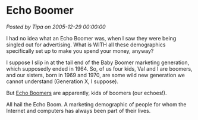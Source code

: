 # Echo Boomer

*Posted by Tipa on 2005-12-29 00:00:00*

I had no idea what an Echo Boomer was, when I saw they were being singled out for advertising. What is WITH all these demographics specifically set up to make you spend your money, anyway?

I suppose I slip in at the tail end of the Baby Boomer marketing generation, which supposedly ended in 1964. So, of us four kids, Val and I are boomers, and our sisters, born in 1969 and 1970, are some wild new generation we cannot understand (Generation X, I suppose).

But [Echo Boomers](http://www.worldwidewords.org/turnsofphrase/tp-ech1.htm) are apparently, kids of boomers (our echoes!).

All hail the Echo Boom. A marketing demographic of people for whom the Internet and computers has always been part of their lives.
